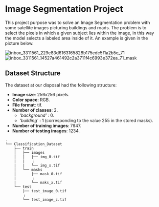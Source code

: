 # Image Segmentation Project

This project purpose was to solve an Image Segmentation problem with some satellite images picturing buildings and roads. The problem is to select the pixels 
in which a given subject lies within the image, in this way the model selects a labeled area inside of it. An example is given in the picture below.

![inbox_3311561_229e83d6163165828b175edc5f1a2b5e_71](https://user-images.githubusercontent.com/19633559/109698049-3e423c00-7b8f-11eb-93db-9247db32562a.png)
![inbox_3311561_14527a461492c2a3711f4c6993e372ea_71_mask](https://user-images.githubusercontent.com/19633559/109698060-413d2c80-7b8f-11eb-82a5-10b33c7a2ed7.png)

## Dataset Structure

The dataset at our disposal had the following structure:

* __Image size__: 256x256 pixels.
* __Color space__: RGB.
* __File format__: tif.
* __Number of classes__: 2.
  * _'background'_ : 0.
  * _'building'_ : 1 (corresponding to the value 255 in the stored masks).
* __Number of training images__: 7647.
* __Number of testing images__: 1234.

```
.
└── Classification_Dataset
    ├── train
    │   ├── images
    |   |   ├── img_0.tif
    |   |   ⋮
    |   |   └── img_x.tif
    │   └── masks
    |       ├── mask_0.tif
    |       ⋮
    |       └── maks_x.tif
    └── test
        ├── test_image_0.tif
        ⋮
        └── test_image_z.tif
```
